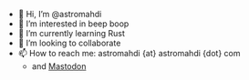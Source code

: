 - 👋 Hi, I’m @astromahdi
- 👀 I’m interested in beep boop
- 🌱 I’m currently learning Rust
- 💞️ I’m looking to collaborate
- 📫 How to reach me: astromahdi {at} astromahdi {dot} com
  - and <a target="_blank" rel="me" href="https://mastodon.sdf.org/@mahdimc">Mastodon</a>

<!---
astromahdi/astromahdi is a ✨ special ✨ repository because its `README.md` (this file) appears on your GitHub profile.
You can click the Preview link to take a look at your changes.
--->
